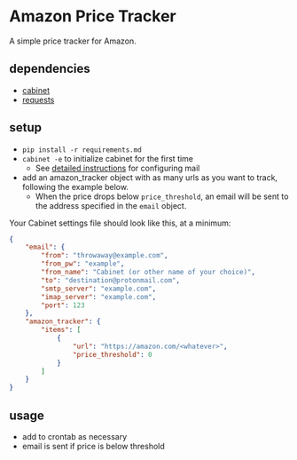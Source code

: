 # Amazon Price Tracker

A simple price tracker for Amazon.

## dependencies
- [cabinet](https://pypi.org/project/cabinet/)
- [requests](https://pypi.org/project/requests/)

## setup
- `pip install -r requirements.md`
- `cabinet -e` to initialize cabinet for the first time
    - See [detailed instructions](https://github.com/tylerjwoodfin/cabinet?tab=readme-ov-file#mail) for configuring mail
- add an amazon_tracker object with as many urls as you want to track, following the example below.
    - When the price drops below `price_threshold`, an email will be sent to the address specified in the `email` object.

Your Cabinet settings file should look like this, at a minimum:
```json
{
    "email": {
        "from": "throwaway@example.com",
        "from_pw": "example",
        "from_name": "Cabinet (or other name of your choice)",
        "to": "destination@protonmail.com",
        "smtp_server": "example.com",
        "imap_server": "example.com",
        "port": 123
    },
    "amazon_tracker": {
        "items": [
            {
                "url": "https://amazon.com/<whatever>",
                "price_threshold": 0
            }
        ]
    }
}
```

## usage
- add to crontab as necessary
- email is sent if price is below threshold
